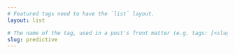 ```yaml
---
# Featured tags need to have the `list` layout.
layout: list

# The name of the tag, used in a post's front matter (e.g. tags: [<slug>]).
slug: predictive
---
```

